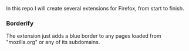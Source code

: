 In this repo I will create several extensions for Firefox, 
from start to finish.
### Borderify
The extension just adds a blue border to any pages loaded from "mozilla.org" or any of its subdomains.